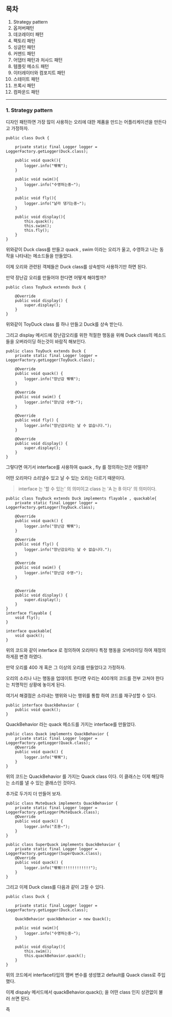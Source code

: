 ## 목차
1. Strategy pattern
2. 옵저버패턴
3. 데코레이터 패턴
4. 팩토리 패턴
5. 싱글턴 패턴
6. 커맨드 패턴
7. 어댑터 패턴과 처사드 패턴
8. 템플릿 메소드 패턴
9. 이터레이터와 컴포지트 패턴
10. 스테이트 패턴
11. 프록시 패턴
12. 컴파운드 패턴
---
### 1. Strategy pattern

디자인 패턴하면 가장 많이 사용하는 오리에 대한 제품을 만드는 어플리케이션을 만든다고 가정하자.

~~~
public class Duck {

    private static final Logger logger = LoggerFactory.getLogger(Duck.class);

    public void quack(){
        logger.info("꿲꿲");
    }

    public void swim(){
        logger.info("수영하는중~");
    }
    
    public void fly(){
        logger.info("날라 댕기는중~");
    }

    public void display(){
        this.quack();
        this.swim();
        this.fly();
    }
}
~~~

위와같이 Duck class를 만들고 quack , swim 이라는 오리가 울고, 수영하고 나는 동작을 나타내는 메소드들을 만들었다.

이제 오리와 관련된 객체들은 Duck class를 상속받아 사용하기만 하면 된다.

만약 장난감 오리를 만들어야 한다면 어떻게 해야할까?

~~~
public class ToyDuck extends Duck {

    @Override
    public void display() {
        super.display();
    }
}
~~~

위와같이 ToyDuck class 를 하나 만들고 Duck를 상속 받는다.

그리고 display 메서드에 장난감오리를 위한 적절한 행동을 위해 Duck class의 메소드들을 오버라이딩 하는것이 바람직 해보인다.

~~~
public class ToyDuck extends Duck {
    private static final Logger logger = LoggerFactory.getLogger(ToyDuck.class);

    @Override
    public void quack() {
        logger.info("장난감 꿲꿲");
    }

    @Override
    public void swim() {
        logger.info("장난감 수영~");
    }

    @Override
    public void fly() {
        logger.info("장난감오리는 날 수 없습니다.");
    }

    @Override
    public void display() {
        super.display();
    }
}
~~~

그렇다면 여기서 interface를 사용하여 quack , fly 를 정의하는것은 어떨까?

어떤 오리마다 소리낼수 있고 날 수 있는 오리는 다르기 때문이다.

> interface 는 '할 수 있는' 의 의미이고 class 는 'A 는 B 이다' 의 의미이다.

~~~
public class ToyDuck extends Duck implements flayable , quackable{
    private static final Logger logger = LoggerFactory.getLogger(ToyDuck.class);

    @Override
    public void quack() {
        logger.info("장난감 꿲꿲");
    }

    @Override
    public void fly() {
        logger.info("장난감오리는 날 수 없습니다.");
    }

    @Override
    public void swim() {
        logger.info("장난감 수영~");
    }


    @Override
    public void display() {
        super.display();
    }
}
interface flayable {
    void fly();
}

interface quackable{
    void quack();
}
~~~

위의 코드와 같이 interface 로 정의하여 오리마다 특정 행동을 오버라이딩 하여 재정의 하게끔 변경 하였다.

만약 오리를 400 개 혹은 그 이상의 오리를 만들었다고 가정하자.

오리의 소리나 나는 행동을 업데이트 한다면 우리는 400개의 코드를 전부 고쳐야 한다는 치명적인 상황에 놓이게 된다.

여기서 해결점은 소리내는 행위와 나는 행위를 통합 하여 코드를 재구성할 수 있다.

~~~
public interface QuackBehavior {
    public void quack();
}
~~~

QuackBehavior 라는 quack 메소드를 가지는 interface를 만들었다.

~~~
public class Quack implements QuackBehavior {
    private static final Logger logger = LoggerFactory.getLogger(Quack.class);
    @Override
    public void quack() {
        logger.info("꿲꿲");
    }
}
~~~

위의 코드는 QuackBehavior 를 가지는 Quack class 이다. 이 클래스는 이제 해당하는 소리를 낼 수 있는 클래스인 것이다.

추가로 두가지 더 만들어 보자.

~~~
public class MuteQuack implements QuackBehavior {
    private static final Logger logger = LoggerFactory.getLogger(MuteQuack.class);
    @Override
    public void quack() {
        logger.info("조용~");
    }
}
~~~
~~~
public class SuperQuack implements QuackBehavior {
    private static final Logger logger = LoggerFactory.getLogger(SuperQuack.class);
    @Override
    public void quack() {
        logger.info("꿲꿲!!!!!!!!!!!!!");
    }
}
~~~

그리고 이제 Duck class를 다음과 같이 고칠 수 있다.

~~~
public class Duck {

    private static final Logger logger = LoggerFactory.getLogger(Duck.class);

    QuackBehavior quackBehavior = new Quack();

    public void swim(){
        logger.info("수영하는중~");
    }

    public void display(){
        this.swim();
        this.quackBehavior.quack();
    }
}
~~~
위의 코드에서 interface타입의 맴버 변수를 생성했고 default를 Quack class로 주입했다.

이제 dispaly 메서드에서 quackBehavior.quack(); 을 어떤 class 인지 상관없이 불러 쓰면 된다.

즉 
